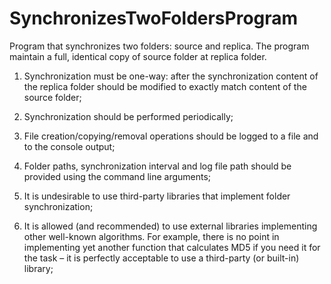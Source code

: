# SynchronizesTwoFoldersProgram
Program that synchronizes two folders: source and replica. The program maintain a full, identical copy of source folder at replica folder.

1. Synchronization must be one-way: after the synchronization content of the replica folder should be modified to exactly match content of the source folder;

2. Synchronization should be performed periodically;

3. File creation/copying/removal operations should be logged to a file and to the console output;

4. Folder paths, synchronization interval and log file path should be provided using the command line arguments;

5. It is undesirable to use third-party libraries that implement folder synchronization;

6. It is allowed (and recommended) to use external libraries implementing other well-known algorithms. For example, there is no point in implementing yet another function that calculates MD5 if you need it for the task – it is perfectly acceptable to use a third-party (or built-in) library;
